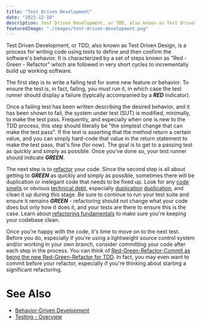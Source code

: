 ```yaml
---
title: "Test Driven Development"
date: "2023-12-18"
description: Test Driven Development, or TDD, also known as Test Driven Design, is a process for writing code using tests to define and then confirm the software's behavior.
featuredImage: "./images/test-driven-development.png"
---
```


Test Driven Development, or TDD, also known as Test Driven Design, is a process for writing code using tests to define and then confirm the software's behavior. It is characterized by a set of steps known as "Red - Green - Refactor" which are followed in very short cycles to incrementally build up working software.

The first step is to write a failing test for some new feature or behavior. To ensure the test is, in fact, failing, you must run it, in which case the test runner should display a failure (typically accompanied by a _**RED**_ indicator).

Once a failing test has been written describing the desired behavior, and it has been shown to fail, the system under test (SUT) is modified, minimally, to make the test pass. Frequently, and especially when one is new to the TDD process, this step should literally be "the simplest change that can make the test pass". If the test is asserting that the method return a certain value, and you can simply hard-code that value in the return statement to make the test pass, that's fine (for now). The goal is to get to a passing test as quickly and simply as possible. Once you've done so, your test runner should indicate _**GREEN**_.

The next step is to [refactor](/practices/refactoring) your code. Since the second step is all about getting to _**GREEN**_ as quickly and simply as possible, sometimes there will be duplication or inelegant code that needs to be fixed up. Look for any [code smells](/antipatterns/code-smells) or obvious [technical debt](/terms/technical-debt), especially [duplication](/principles/dont-repeat-yourself) [duplication](/principles/once-and-only-once), and clean it up during this stage. Be sure to continue to run your test suite and ensure it remains _**GREEN**_ - refactoring should not change what your code does but only how it does it, and your tests are there to ensure this is the case. Learn about [refactoring fundamentals](https://www.pluralsight.com/courses/refactoring-fundamentals) to make sure you're keeping your codebase clean.

Once you're happy with the code, it's time to move on to the next test. Before you do, especially if you're using a lightweight source control system and/or working in your own branch, consider committing your code after each step in the process. You can think of [Red-Green-Refactor-Commit as being the new Red-Green-Refactor for TDD](http://ardalis.com/rgrc-is-the-new-red-green-refactor-for-test-first-development). In fact, you may even want to commit before your refactor, especially if you're thinking about starting a significant refactoring.

# See Also

- [Behavior-Driven Development](/practices/behavior-driven-development)
- [Testing - Overview](/testing/testing-overview)